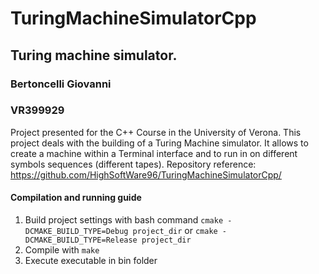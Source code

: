 # TuringMachineSimulatorCpp

## Turing machine simulator.

### Bertoncelli Giovanni

### VR399929

Project presented for the C++ Course in the University of Verona.
This project deals with the building of a Turing Machine simulator.
It allows to create a machine within a Terminal interface and to run in on different symbols sequences (different tapes).
Repository reference: https://github.com/HighSoftWare96/TuringMachineSimulatorCpp/

#### Compilation and running guide

1. Build project settings with bash command `cmake -DCMAKE_BUILD_TYPE=Debug project_dir` or `cmake -DCMAKE_BUILD_TYPE=Release project_dir`
2. Compile with `make`
3. Execute executable in bin folder
